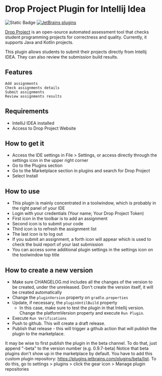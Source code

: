 # Drop Project Plugin for Intellij Idea

![[Static Badge](https://img.shields.io/badge/version-v0.9.4-blue)](https://img.shields.io/badge/version-v0.9.9-blue)
[![JetBrains plugins](https://img.shields.io/jetbrains/plugin/d/21870-drop-project)](https://img.shields.io/jetbrains/plugin/d/25078-drop-project)

<!-- Plugin description -->
[Drop Project](https://dropproject.org) is an open-source automated assessment tool that checks student programming projects for correctness and
quality. Currently, it supports Java and Kotlin projects.

This plugin allows students to submit their projects directly from Intellij IDEA. They can also review the submission build results.
<!-- Plugin description end -->

## Features

    Add assignments
    Check assignments details
    Submit assignments
    Review assignments results

## Requirements

* IntelliJ IDEA installed
* Access to Drop Project Website

## How to get it

* Access the IDE settings in File > Settings, or access directly through the settings icon in the upper right corner
* Go to the Plugins section
* Go to the Marketplace section in plugins and search for Drop Project
* Select Install

## How to use

* This plugin is mainly concentrated in a toolwindow, which is probably in the right panel of your IDE
* Login with your credentials (Your name; Your Drop Project Token)
* First icon in the toolbar is to add an assignment
* Second icon is to submit your code
* Third icon is to refresh the assignment list
* The last icon is to log out
* If you submit an assignment, a forth icon will appear which is used to check the buid report of your last submission
* You can access some additional plugin settings in the settings icon on the toolwindow top title

## How to create a new version

* Make sure CHANGELOG.md includes all the changes of the version to be created, under the unreleased. Don't create the version itself, it will be created automatically
* Change the `pluginVersion` property on `gradle.properties`
* Update, if necessary, the `pluginUntilBuild` property
    * In this case, make sure to test the plugin in that Intellij version. Change the platformVersion property and execute `Run Plugin`.
* Execute `Run Verifications`
* Push to github. This will create a draft release.
* Publish that release - this will trigger a github action that will publish the plugin to the marketplace.

It may be wise to first publish the plugin in the beta channel. To do that, just append "-beta" to the version number (e.g. 0.9.7-beta)
Notice that beta plugins don't show up in the marketplace by default. You have to add this custom plugin repository: 
https://plugins.jetbrains.com/plugins/beta/list. To do this, go to settings > plugins > click the gear icon > Manage plugin repositories